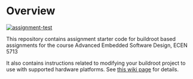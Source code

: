 # Overview
[![assignment-test](https://github.com/cu-ecen-aeld/assignment-4-DennisLee03/actions/workflows/github-actions.yml/badge.svg)](https://github.com/cu-ecen-aeld/assignment-4-DennisLee03/actions/workflows/github-actions.yml)

This repository contains assignment starter code for buildroot based assignments for the course Advanced Embedded Software Design, ECEN 5713

It also contains instructions related to modifying your buildroot project to use with supported hardware platforms.  See [this wiki page](https://github.com/cu-ecen-5013/buildroot-assignments-base/wiki/Supported-Hardware) for details.
